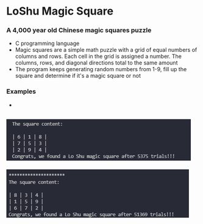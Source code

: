 # LoShu Magic Square
### A 4,000 year old Chinese magic squares puzzle
- C programming language
- Magic squares are a simple math puzzle with a grid of equal numbers of columns and rows. Each cell in the grid is assigned a number. The columns, rows, and diagonal directions total to the same amount
- The program keeps generating random numbers from 1-9, fill up the square and determine if it's a magic square or not
### Examples
- 
![Minion](./output-images/output1.png)
- 
![Minion](./output-images/output2.png)

